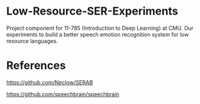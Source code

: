 # Low-Resource-SER-Experiments
Project component for 11-785 (Introduction to Deep Learning) at CMU. Our experiments to build a better speech emotion recognition system for low resource languages. 

# References
https://github.com/Neclow/SERAB

https://github.com/speechbrain/speechbrain
